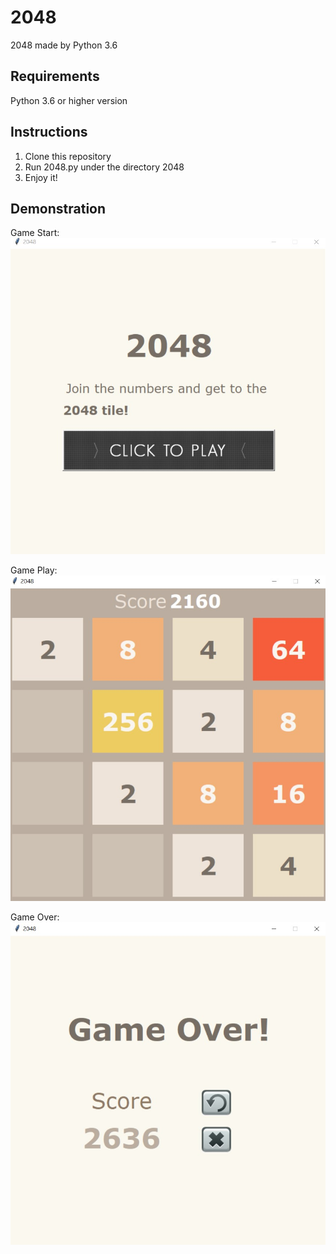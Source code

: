# 2048
2048 made by Python 3.6

## Requirements

Python 3.6 or higher version

## Instructions

  1. Clone this repository
  2. Run 2048.py under the directory 2048
  3. Enjoy it!

## Demonstration

Game Start:
![image](https://github.com/busypika/2048/blob/master/Screenshot/2048_start.jpg)

Game Play:
![image](https://github.com/busypika/2048/blob/master/Screenshot/2048_play.jpg)

Game Over:
![image](https://github.com/busypika/2048/blob/master/Screenshot/2048_end.jpg)
